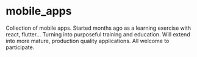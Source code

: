 # mobile_apps
Collection of mobile apps. Started months ago as a learning exercise with react, flutter... Turning into purposeful training and education. Will extend into more mature, production quality applications. All welcome to participate.
